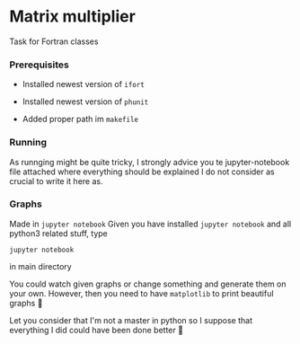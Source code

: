 # Matrix multiplier

Task for Fortran classes


### Prerequisites

- Installed newest version of `ifort`

- Installed newest version of `phunit`

- Added proper path im `makefile`


### Running
As runnging might be quite tricky, I strongly advice you te jupyter-notebook file attached where everything should be explained
I do not consider as crucial to write it here as.

### Graphs
Made in `jupyter notebook`
Given you have installed `jupyter notebook` and all python3 related stuff, type 
```
jupyter notebook
```
in main directory

You could watch given graphs or change something and generate them on your own. However, then you need to have `matplotlib` to print beautiful graphs :tada:


Let you consider that I'm not a master in python so I suppose that everything I did could have been done better :dog:
